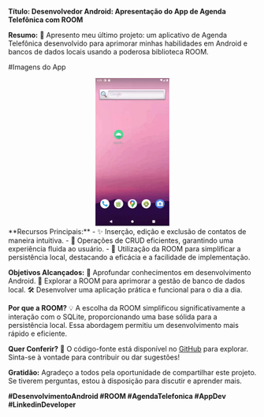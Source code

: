 **Título: Desenvolvedor Android: Apresentação do App de Agenda Telefônica com ROOM**

**Resumo:**
📱 Apresento meu último projeto: um aplicativo de Agenda Telefônica desenvolvido para aprimorar minhas habilidades em Android e bancos de dados locais usando a poderosa biblioteca ROOM.

#Imagens do App
<div align="center">
  <img src="app/src/main/res/video/apresentacao.gif?raw=true" width="150">
</div>
**Recursos Principais:**
- ✨ Inserção, edição e exclusão de contatos de maneira intuitiva.
- 🔄 Operações de CRUD eficientes, garantindo uma experiência fluida ao usuário.
- 🧩 Utilização da ROOM para simplificar a persistência local, destacando a eficácia e a facilidade de implementação.

**Objetivos Alcançados:**
🎯 Aprofundar conhecimentos em desenvolvimento Android.
🧠 Explorar a ROOM para aprimorar a gestão de banco de dados local.
🛠 Desenvolver uma aplicação prática e funcional para o dia a dia.

**Por que a ROOM?**
💡 A escolha da ROOM simplificou significativamente a interação com o SQLite, proporcionando uma base sólida para a persistência local. Essa abordagem permitiu um desenvolvimento mais rápido e eficiente.

**Quer Conferir?**
🔗 O código-fonte está disponível no [GitHub](https://github.com/herickkgb/AgendaDeTarefas) para explorar. Sinta-se à vontade para contribuir ou dar sugestões!

**Gratidão:**
Agradeço a todos pela oportunidade de compartilhar este projeto. Se tiverem perguntas, estou à disposição para discutir e aprender mais.

**#DesenvolvimentoAndroid #ROOM #AgendaTelefonica #AppDev #LinkedinDeveloper**



 
